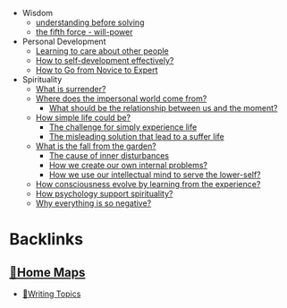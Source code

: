 - Wisdom
    - [understanding before solving](<understanding before solving.md>)
    - [the fifth force - will-power](<the fifth force - will-power.md>)
- Personal Development
    - [Learning to care about other people](<Learning to care about other people.md>)
    - [How to self-development effectively?](<How to self-development effectively?.md>)
    - [How to Go from Novice to Expert](<How to Go from Novice to Expert.md>)
- Spirituality
    - [What is surrender?](<What is surrender?.md>)
    - [Where does the impersonal world come from?](<Where does the impersonal world come from?.md>)
        - [What should be the relationship between us and the moment?](<What should be the relationship between us and the moment?.md>)
    - [How simple life could be?](<How simple life could be?.md>)
        - [The challenge for simply experience life](<The challenge for simply experience life.md>)
        - [The misleading solution that lead to a suffer life](<The misleading solution that lead to a suffer life.md>)
    - [What is the fall from the garden?](<What is the fall from the garden?.md>)
        - [The cause of inner disturbances](<The cause of inner disturbances.md>)
        - [How we create our own internal problems?](<How we create our own internal problems?.md>)
        - [How we use our intellectual mind to serve the lower-self?](<How we use our intellectual mind to serve the lower-self?.md>)
    - [How consciousness evolve by learning from the experience?](<How consciousness evolve by learning from the experience?.md>)
    - [How psychology support spirituality?](<How psychology support spirituality?.md>)
    - [Why everything is so negative?](<Why everything is so negative?.md>)

# Backlinks
## [🏡Home Maps](<🏡Home Maps.md>)
- [🧭Writing Topics](<🧭Writing Topics.md>)

